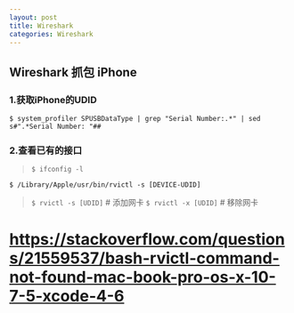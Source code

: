 ```yaml
---
layout: post
title: Wireshark
categories: Wireshark
---
```



## Wireshark 抓包 iPhone

### 1.获取iPhone的UDID

`$ system_profiler SPUSBDataType | grep "Serial Number:.*" | sed s#".*Serial Number: "##`

<!-- 00008101001C5D3622E0001E -->

### 2.查看已有的接口

> `$ ifconfig -l`

<!-- 
lo0 gif0 stf0 anpi2 anpi1 anpi0 en4 en5 en6 en1 en2 en3 bridge0 ap1 en0 awdl0 llw0 utun0 utun1 utun2 en7 en8 en9
 -->

`$ /Library/Apple/usr/bin/rvictl -s [DEVICE-UDID]`

> `$ rvictl -s [UDID]` # 添加网卡
> `$ rvictl -x [UDID]` # 移除网卡

# https://stackoverflow.com/questions/21559537/bash-rvictl-command-not-found-mac-book-pro-os-x-10-7-5-xcode-4-6
